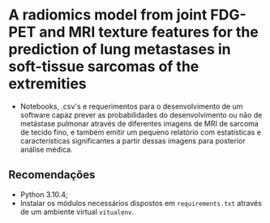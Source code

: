 # A radiomics model from joint FDG-PET and MRI texture features for the prediction of lung metastases in soft-tissue sarcomas of the extremities

- Notebooks, .csv's e requerimentos para o desenvolvimento de um software capaz prever as probabilidades do desenvolvimento ou não de metástase pulmonar através de diferentes imagens de MRI de sarcoma de tecido fino, e também emitir um pequeno relatório com estatísticas e características significantes a partir dessas imagens para posterior análise médica.

## Recomendações
- Python 3.10.4;
- Instalar os módulos necessários dispostos em `requirements.txt` através de um ambiente virtual `vitualenv`.


